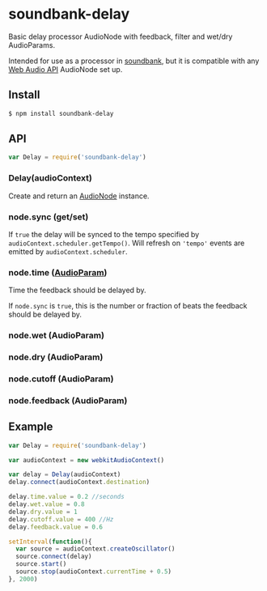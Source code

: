 soundbank-delay
===

Basic delay processor AudioNode with feedback, filter and wet/dry AudioParams.

Intended for use as a processor in [soundbank](https://github.com/mmckegg/soundbank), but it is compatible with any [Web Audio API](https://developer.mozilla.org/en-US/docs/Web_Audio_API) AudioNode set up.

## Install

```bash
$ npm install soundbank-delay
```

## API

```js
var Delay = require('soundbank-delay')
```

### Delay(audioContext)

Create and return an [AudioNode](https://developer.mozilla.org/en-US/docs/Web/API/AudioNode) instance.

### node.sync (get/set)

If `true` the delay will be synced to the tempo specified by `audioContext.scheduler.getTempo()`. Will refresh on `'tempo'` events are emitted by `audioContext.scheduler`.

### node.time ([AudioParam](https://developer.mozilla.org/en-US/docs/Web/API/AudioParam))

Time the feedback should be delayed by.

If `node.sync` is `true`, this is the number or fraction of beats the feedback should be delayed by.

### node.wet (AudioParam)

### node.dry (AudioParam)

### node.cutoff (AudioParam)

### node.feedback (AudioParam)

## Example

```js
var Delay = require('soundbank-delay')

var audioContext = new webkitAudioContext()

var delay = Delay(audioContext)
delay.connect(audioContext.destination)

delay.time.value = 0.2 //seconds
delay.wet.value = 0.8
delay.dry.value = 1
delay.cutoff.value = 400 //Hz
delay.feedback.value = 0.6

setInterval(function(){
  var source = audioContext.createOscillator()
  source.connect(delay)
  source.start()
  source.stop(audioContext.currentTime + 0.5)
}, 2000)
```
